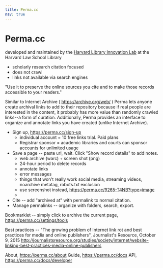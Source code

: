 ```yaml
---
title: Perma.cc
nav: true
---
```


# Perma.cc

developed and maintained by the [Harvard Library Innovation Lab](http://lil.law.harvard.edu/) at the Harvard Law School Library

- scholarly research citation focused
- does not crawl
- links not available via search engines

"Use it to preserve the online sources you cite and to make those records accessible to your readers."

Similar to Internet Archive ( https://archive.org/web/ ) Perma lets anyone create archival links to add to their repository because if real people are interested in the content, it probably has more value than randomly crawled links--a form of curation. Additionally, Perma provides an interface to organize and annotate links you have created (unlike Internet Archive).

- Sign up, https://perma.cc/sign-up 
    - individual account = 10 free links trial. Paid plans
    - Registrar sponsor = academic libraries and courts can sponsor accounts for unlimited usage
- Save a page -- paste url, wait. Click "Show record details" to add notes.
    - web archive (warc) + screen shot (png)
    - 24-hour period to delete records 
    - annotate links
    - error messages
    - things that won't really work social media, streaming videos, noarchive metatag, robots.txt exclusion
    - use screenshot instead, https://perma.cc/9265-T4NB?type=image
    - 
- Cite -- add "archived at" with permalink to normal citation.
- Manage permalinks -- organize with folders, search, export.

Bookmarklet -- simply click to archive the current page, https://perma.cc/settings/tools 

Best practices -- "The growing problem of Internet link rot and best practices for media and online publishers", Journalist's Resource, October 9, 2015 http://journalistsresource.org/studies/society/internet/website-linking-best-practices-media-online-publishers 

About, https://perma.cc/about
Guide, https://perma.cc/docs
API, https://perma.cc/docs/developer
